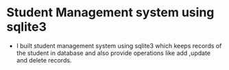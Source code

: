 # Student Management system using sqlite3
- I built student management system using sqlite3 which keeps records of the student in database and also provide operations like add ,update and delete records.
